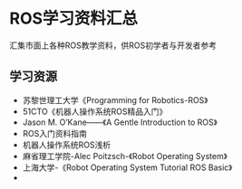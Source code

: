 # ROS学习资料汇总

汇集市面上各种ROS教学资料，供ROS初学者与开发者参考

## 学习资源

* 苏黎世理工大学《Programming for Robotics-ROS》
* 51CTO《机器人操作系统ROS精品入门》
* Jason M. O’Kane——《A Gentle Introduction to ROS》
* ROS入门资料指南
* 机器人操作系统ROS浅析
* 麻省理工学院-Alec Poitzsch-《Robot Operating System》
* 上海大学-《Robot Operating System Tutorial ROS Basic》
* 
